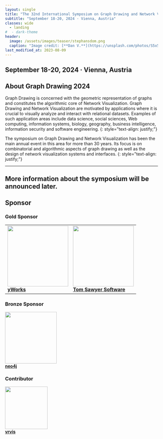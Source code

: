 ```yaml
---
layout: single
title: "The 32nd International Symposium on Graph Drawing and Network Visualization"
subtitle: "September 18-20, 2024 · Vienna, Austria"
classes: wide
  - landing
#  - dark-theme
header:
  image: /assets/images/teaser/stephansdom.png
  caption: "Image credit: [**Dan V.**](https://unsplash.com/photos/S5x5rrsDixk)"
last_modified_at: 2023-08-09
---
```


## September 18-20, 2024 · Vienna, Austria

## About Graph Drawing 2024

Graph Drawing is concerned with the geometric representation of graphs and constitutes the algorithmic core of Network Visualization. Graph Drawing and Network Visualization are motivated by applications where it is crucial to visually analyze and interact with relational datasets. Examples of such application areas include data science, social sciences, Web computing, information systems, biology, geography, business intelligence, information security and software engineering.
{: style="text-align: justify;"}

The symposium on Graph Drawing and Network Visualization has been the main annual event in this area for more than 30 years. Its focus is on combinatorial and algorithmic aspects of graph drawing as well as the design of network visualization systems and interfaces.
{: style="text-align: justify;"}


---

## More information about the symposium will be announced later.

<!--## Important Dates


| Events                      | Dates                                 |
|-----------------------------|---------------------------------------|
| Abstract submission	        | Wednesday, xx June 2024                |
| Paper deadline		          | Wednesday, xx June 2024                |
| Paper notification		      | Monday, xx July 2024                  |
| Poster deadline		          | Wednesday, xx August 2024             |
| Poster notification		      | Friday, xx August 2024                |
| Final versions due		      | Monday, xx September 2024              |
| Contest deadline	 	        | Tuesday, xx September 2024             |
| PhD School		              | 16 (Mon)-17 (Tue) September 2024      |
| Symposium		                | 18 (Wed)-20 (Fri) September 2024      |

<!-- {% assign data = site.data.publicity %}
{% for date in data.ImportantDates %}
|{{ date.Event }} | {{ date.Date }}|
{% endfor %} 


## Reasons to attend GD2022

- invited speakers as experts in the field
- pre-conference PhD school
- traditional graph drawing contest
- free online Proceedings in LNCS
- papers available online before the conference
- journal invitation for selected papers (JGAA, TVCG)
- low conference fee - especially for students
- Tokyo is a wonderful city to visit


<a href="https://www.springer.com" target="_blank"><img src="../gd2024/assets/images/sponsor/springer.png" width="180" /></a><br /><br />
<a href="https://www.springer.com" target="_blank"><strong>Springer</strong><br /></a>
-->

## Sponsor

### Gold Sponsor

<table cellspacing="0" cellpadding="0">
  <tr>
    <td><a href=" https://yworks.com/?mtm_campaign=events&mtm_kwd=gd24" target="_blank"><img src="../gd2024/assets/images/sponsor/yWorks.png" width="200" /></a><br />
<a href="https://yworks.com/?mtm_campaign=events&mtm_kwd=gd24" target="_blank"><strong>yWorks</strong></a></td>
    <td><a href="https://www.tomsawyer.com" target="_blank"><img src="../gd2024/assets/images/sponsor/Tom_Sawyer_Software.png" width="200" /></a><br />
<a href="https://www.tomsawyer.com" target="_blank"><strong>Tom Sawyer Software</strong></a>
</td>
  </tr>
</table>


### Bronze Sponsor

<a href="https://neo4j.com/" target="_blank"><img src="../gd2024/assets/images/sponsor/neo4j.png" width="170" /></a><br />
<a href="https://neo4j.com/" target="_blank"><strong>neo4j</strong></a>

### Contributor

<a href="https://www.vrvis.at/" target="_blank"><img src="../gd2024/assets/images/sponsor/vrvis.png" width="140" /></a><br />
<a href="https://www.vrvis.at/" target="_blank"><strong>vrvis</strong></a>

